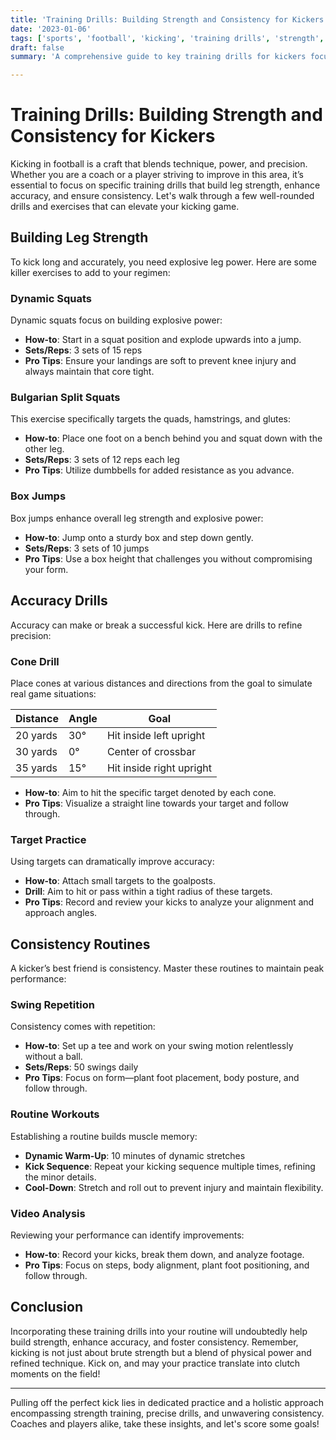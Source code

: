 ```yaml
---
title: 'Training Drills: Building Strength and Consistency for Kickers'
date: '2023-01-06'
tags: ['sports', 'football', 'kicking', 'training drills', 'strength', 'accuracy', 'consistency', 'coaching', 'player development']
draft: false
summary: 'A comprehensive guide to key training drills for kickers focusing on leg strength, accuracy, and consistency routines to enhance performance on the field.'

---
```


# Training Drills: Building Strength and Consistency for Kickers

Kicking in football is a craft that blends technique, power, and precision. Whether you are a coach or a player striving to improve in this area, it’s essential to focus on specific training drills that build leg strength, enhance accuracy, and ensure consistency. Let's walk through a few well-rounded drills and exercises that can elevate your kicking game.

## Building Leg Strength

To kick long and accurately, you need explosive leg power. Here are some killer exercises to add to your regimen:

### Dynamic Squats

Dynamic squats focus on building explosive power:

- **How-to**: Start in a squat position and explode upwards into a jump.
- **Sets/Reps**: 3 sets of 15 reps
- **Pro Tips**: Ensure your landings are soft to prevent knee injury and always maintain that core tight.

### Bulgarian Split Squats

This exercise specifically targets the quads, hamstrings, and glutes:

- **How-to**: Place one foot on a bench behind you and squat down with the other leg.
- **Sets/Reps**: 3 sets of 12 reps each leg
- **Pro Tips**: Utilize dumbbells for added resistance as you advance.

### Box Jumps

Box jumps enhance overall leg strength and explosive power:

- **How-to**: Jump onto a sturdy box and step down gently.
- **Sets/Reps**: 3 sets of 10 jumps
- **Pro Tips**: Use a box height that challenges you without compromising your form.

## Accuracy Drills

Accuracy can make or break a successful kick. Here are drills to refine precision:

### Cone Drill

Place cones at various distances and directions from the goal to simulate real game situations:

| Distance | Angle | Goal |
|----------|-------|------|
| 20 yards | 30°   | Hit inside left upright |
| 30 yards | 0°    | Center of crossbar   |
| 35 yards | 15°   | Hit inside right upright |

- **How-to**: Aim to hit the specific target denoted by each cone.
- **Pro Tips**: Visualize a straight line towards your target and follow through.

### Target Practice

Using targets can dramatically improve accuracy:

- **How-to**: Attach small targets to the goalposts.
- **Drill**: Aim to hit or pass within a tight radius of these targets.
- **Pro Tips**: Record and review your kicks to analyze your alignment and approach angles.

## Consistency Routines

A kicker’s best friend is consistency. Master these routines to maintain peak performance:

### Swing Repetition

Consistency comes with repetition:

- **How-to**: Set up a tee and work on your swing motion relentlessly without a ball.
- **Sets/Reps**: 50 swings daily
- **Pro Tips**: Focus on form—plant foot placement, body posture, and follow through.

### Routine Workouts

Establishing a routine builds muscle memory:

- **Dynamic Warm-Up**: 10 minutes of dynamic stretches
- **Kick Sequence**: Repeat your kicking sequence multiple times, refining the minor details.
- **Cool-Down**: Stretch and roll out to prevent injury and maintain flexibility.

### Video Analysis

Reviewing your performance can identify improvements:

- **How-to**: Record your kicks, break them down, and analyze footage.
- **Pro Tips**: Focus on steps, body alignment, plant foot positioning, and follow through.

## Conclusion

Incorporating these training drills into your routine will undoubtedly help build strength, enhance accuracy, and foster consistency. Remember, kicking is not just about brute strength but a blend of physical power and refined technique. Kick on, and may your practice translate into clutch moments on the field!


---

Pulling off the perfect kick lies in dedicated practice and a holistic approach encompassing strength training, precise drills, and unwavering consistency. Coaches and players alike, take these insights, and let's score some goals!